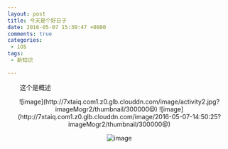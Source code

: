 ```yaml
---
layout: post
title: 今天是个好日子
date: 2016-05-07 15:30:47 +0800
comments: true
categories: 
 - iOS
tags: 
 - 新知识

---
```


&emsp;&emsp;这个是概述

<div align=center>
![image](http://7xtaiq.com1.z0.glb.clouddn.com/image/activity2.jpg?imageMogr2/thumbnail/300000@)
![image](http://7xtaiq.com1.z0.glb.clouddn.com/image/2016-05-07-14:50:25?imageMogr2/thumbnail/300000@)

![image](http://7xtaiq.com1.z0.glb.clouddn.com/image/hongsun.jpeg?imageMogr2/thumbnail/300000@)

<!-- more -->
